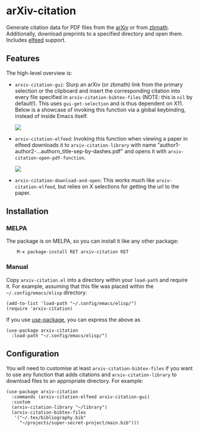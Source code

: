 # arXiv-citation

Generate citation data for PDF files from the [arXiv] or from [zbmath].
Additionally, download preprints to a specified directory and open them.
Includes [elfeed] support.

[arXiv]: https://arxiv.org/
[elfeed]: https://github.com/skeeto/elfeed
[zbmath]: https://zbmath.org/

## Features

The high-level overview is:

 + `arxiv-citation-gui`: Slurp an arXiv (or zbmath) link from the
   primary selection or the clipboard and insert the corresponding
   citation into every file specified in `arxiv-citation-bibtex-files`
   (NOTE: this is `nil` by default!).  This uses `gui-get-selection` and
   is thus dependent on X11.  Below is a showcase of invoking this
   function via a global keybinding, instead of inside Emacs itself.

   ![](https://user-images.githubusercontent.com/50166980/165585713-b798bbba-c5d9-4611-8a7c-b89fec898cf2.gif)

 + `arxiv-citation-elfeed`: Invoking this function when viewing a paper
   in elfeed downloads it to `arxiv-citation-library` with name
   "author1-author2-...authorn_title-sep-by-dashes.pdf" and opens it
   with `arxiv-citation-open-pdf-function`.

   ![](https://user-images.githubusercontent.com/50166980/165453050-3b8eb116-2a38-43fd-8a76-4d5226e75438.gif)

 + `arxiv-citation-download-and-open`: This works much like
   `arxiv-citation-elfeed`, but relies on X selections for getting the
   url to the paper.

## Installation

### MELPA

The package is on MELPA, so you can install it like any other package:

        M-x package-install RET arxiv-citation RET

### Manual

Copy `arxiv-citation.el` into a directory within your `load-path` and
require it.  For example, assuming that this file was placed within the
`~/.config/emacs/elisp` directory:

``` emacs-lisp
(add-to-list 'load-path "~/.config/emacs/elisp/")
(require 'arxiv-citation)
```

If you use [use-package], you can express the above as

``` emacs-lisp
(use-package arxiv-citation
  :load-path "~/.config/emacs/elisp/")
```

[use-package]: https://github.com/jwiegley/use-package

## Configuration

You will need to customise at least `arxiv-citation-bibtex-files` if you
want to use any function that adds citations and
`arxiv-citation-library` to download files to an appropriate directory.
For example:

``` emacs-lisp
(use-package arxiv-citation
  :commands (arxiv-citation-elfeed arxiv-citation-gui)
  :custom
  (arxiv-citation-library "~/library")
  (arxiv-citation-bibtex-files
   '("~/.tex/bibliography.bib"
     "~/projects/super-secret-project/main.bib")))
```
